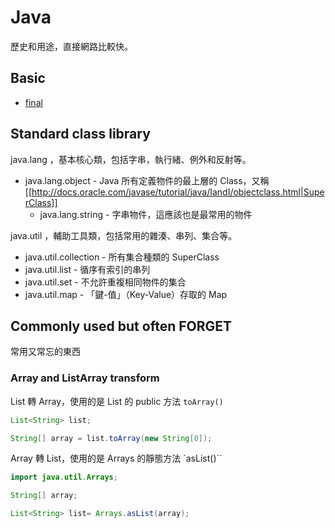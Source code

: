 Java
====

歷史和用途，直接網路比較快。

Basic
-----

* [final](final.md)

Standard class library
----------------------

java.lang ，基本核心類，包括字串，執行緒、例外和反射等。

* java.lang.object - Java 所有定義物件的最上層的 Class，又稱 [[http://docs.oracle.com/javase/tutorial/java/IandI/objectclass.html|SuperClass]]
  + java.lang.string - 字串物件，這應該也是最常用的物件

java.util ，輔助工具類，包括常用的雜湊、串列、集合等。

* java.util.collection - 所有集合種類的 SuperClass
* java.util.list - 循序有索引的串列
* java.util.set - 不允許重複相同物件的集合
* java.util.map - 「鍵-值」（Key-Value）存取的 Map

Commonly used but often FORGET
------------------------------

常用又常忘的東西

### Array and ListArray transform

List 轉 Array，使用的是 List 的 public 方法 `toArray()`

```java
List<String> list;

String[] array = list.toArray(new String[0]);
```

Array 轉 List，使用的是 Arrays 的靜態方法 `asList()``

```java
import java.util.Arrays;

String[] array;

List<String> list= Arrays.asList(array);
```
